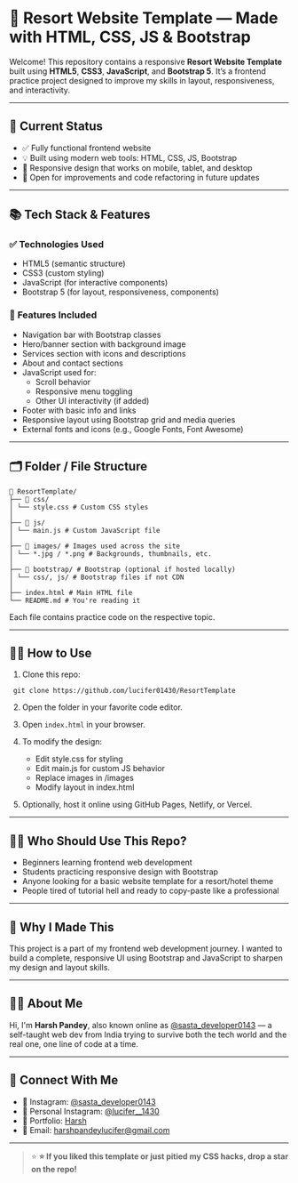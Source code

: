 # 🏨 Resort Website Template — Made with HTML, CSS, JS & Bootstrap

Welcome! This repository contains a responsive **Resort Website Template** built using **HTML5**, **CSS3**, **JavaScript**, and **Bootstrap 5**. It’s a frontend practice project designed to improve my skills in layout, responsiveness, and interactivity.

---

## 🚧 Current Status

- ✅ Fully functional frontend website
- 💡 Built using modern web tools: HTML, CSS, JS, Bootstrap
- 📱 Responsive design that works on mobile, tablet, and desktop
- 🔧 Open for improvements and code refactoring in future updates

---

## 📚 Tech Stack & Features

### ✅ **Technologies Used**
- HTML5 (semantic structure)
- CSS3 (custom styling)
- JavaScript (for interactive components)
- Bootstrap 5 (for layout, responsiveness, components)

### 🧩 **Features Included**
- Navigation bar with Bootstrap classes
- Hero/banner section with background image
- Services section with icons and descriptions
- About and contact sections
- JavaScript used for:
  - Scroll behavior
  - Responsive menu toggling
  - Other UI interactivity (if added)
- Footer with basic info and links
- Responsive layout using Bootstrap grid and media queries
- External fonts and icons (e.g., Google Fonts, Font Awesome)

---

## 🗂️ Folder / File Structure

```
📁 ResortTemplate/
├── 📁 css/
│ └── style.css # Custom CSS styles
│
├── 📁 js/
│ └── main.js # Custom JavaScript file
│
├── 📁 images/ # Images used across the site
│ └── *.jpg / *.png # Backgrounds, thumbnails, etc.
│
├── 📁 bootstrap/ # Bootstrap (optional if hosted locally)
│ └── css/, js/ # Bootstrap files if not CDN
│
├── index.html # Main HTML file
└── README.md # You're reading it

```
Each file contains practice code on the respective topic.

---

## 🧑‍💻 How to Use

1. Clone this repo:
```
 git clone https://github.com/lucifer01430/ResortTemplate
```
2. Open the folder in your favorite code editor.
3. Open `index.html` in your browser.
4. To modify the design:
   - Edit style.css for styling
   - Edit main.js for custom JS behavior
   - Replace images in /images
   - Modify layout in index.html

5. Optionally, host it online using GitHub Pages, Netlify, or Vercel.


---
## 👨‍🎓 Who Should Use This Repo?
 - Beginners learning frontend web development
 - Students practicing responsive design with Bootstrap
 - Anyone looking for a basic website template for a resort/hotel theme
 - People tired of tutorial hell and ready to copy-paste like a professional

---

## 📌 Why I Made This

This project is a part of my frontend web development journey.
I wanted to build a complete, responsive UI using Bootstrap and  JavaScript to sharpen my design and layout skills.



---

## 🙋‍♂️ About Me

Hi, I'm **Harsh Pandey**, also known online as [@sasta_developer0143](https://www.instagram.com/sasta_developer0143) — a self-taught web dev from India trying to survive both the tech world and the real one, one line of code at a time.

---

## 🤝 Connect With Me

- 📸 Instagram: [@sasta_developer0143](https://www.instagram.com/sasta_developer0143)  
- 📸 Personal Instagram: [@lucifer__1430](https://www.instagram.com/lucifer__1430)  
- 💼 Portfolio: [Harsh](https://lucifer01430.github.io/Portfolio/)  
- 📧 Email: harshpandeylucifer@gmail.com  

---

> ⭐ **⭐ If you liked this template or just pitied my CSS hacks, drop a star on the repo!**  
